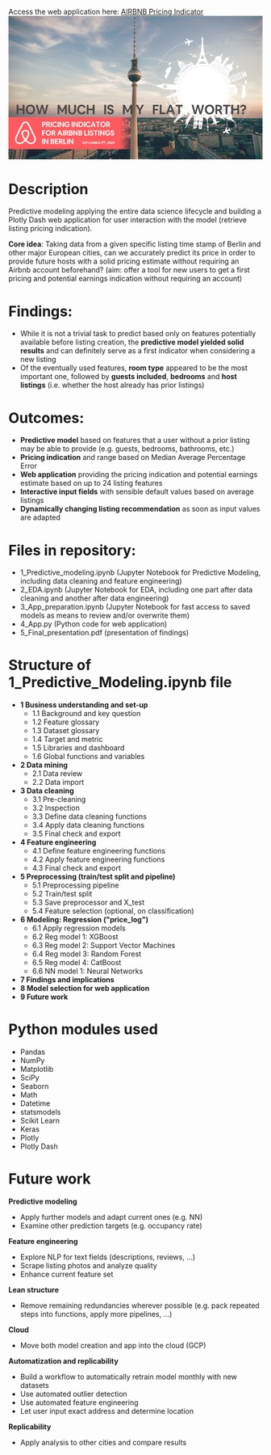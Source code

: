 Access the web application here: [AIRBNB Pricing Indicator](https://listing-price-indicator.herokuapp.com/)
![title](data/title.png)

# Description
Predictive modeling applying the entire data science lifecycle and building a Plotly Dash web application for user interaction with the model (retrieve listing pricing indication).

**Core idea**: Taking data from a given specific listing time stamp of Berlin and other major European cities, can we accurately predict its price in order to provide future hosts with a solid pricing estimate without requiring an Airbnb account beforehand? (aim: offer a tool for new users to get a first pricing and potential earnings indication without requiring an account)

# Findings:
- While it is not a trivial task to predict based only on features potentially available before listing creation, the **predictive model yielded solid results** and can definitely serve as a first indicator when considering a new listing
- Of the eventually used features, **room type** appeared to be the most important one, followed by **guests included**, **bedrooms** and **host listings** (i.e. whether the host already has prior listings)

# Outcomes:
- **Predictive model** based on features that a user without a prior listing may be able to provide (e.g. guests, bedrooms, bathrooms, etc.)
- **Pricing indication** and range based on Median Average Percentage Error
- **Web application** providing the pricing indication and potential earnings estimate based on up to 24 listing features 
- **Interactive input fields** with sensible default values based on average listings
- **Dynamically changing listing recommendation** as soon as input values are adapted

# Files in repository:
- 1_Predictive_modeling.ipynb (Jupyter Notebook for Predictive Modeling, including data cleaning and feature engineering)
- 2_EDA.ipynb (Jupyter Notebook for EDA, including one part after data cleaning and another after data engineering)
- 3_App_preparation.ipynb (Jupyter Notebook for fast access to saved models as means to review and/or overwrite them)
- 4_App.py (Python code for web application)
- 5_Final_presentation.pdf (presentation of findings)

# Structure of 1_Predictive_Modeling.ipynb file
- **1 Business understanding and set-up**
  - 1.1 Background and key question
  - 1.2 Feature glossary
  - 1.3 Dataset glossary
  - 1.4 Target and metric
  - 1.5 Libraries and dashboard
  - 1.6 Global functions and variables
- **2 Data mining**
  - 2.1 Data review
  - 2.2 Data import
- **3 Data cleaning**
  - 3.1 Pre-cleaning
  - 3.2 Inspection
  - 3.3 Define data cleaning functions
  - 3.4 Apply data cleaning functions
  - 3.5 Final check and export
- **4 Feature engineering**
  - 4.1 Define feature engineering functions
  - 4.2 Apply feature engineering functions
  - 4.3 Final check and export
- **5 Preprocessing (train/test split and pipeline)**
  - 5.1 Preprocessing pipeline
  - 5.2 Train/test split
  - 5.3 Save preprocessor and X_test
  - 5.4 Feature selection (optional, on classification)
- **6 Modeling: Regression ("price_log")**
  - 6.1 Apply regression models
  - 6.2 Reg model 1: XGBoost
  - 6.3 Reg model 2: Support Vector Machines
  - 6.4 Reg model 3: Random Forest
  - 6.5 Reg model 4: CatBoost
  - 6.6 NN model 1: Neural Networks
- **7 Findings and implications**
- **8 Model selection for web application**
- **9 Future work**

# Python modules used
- Pandas
- NumPy
- Matplotlib
- SciPy
- Seaborn
- Math
- Datetime
- statsmodels
- Scikit Learn
- Keras
- Plotly
- Plotly Dash

# Future work
**Predictive modeling**
- Apply further models and adapt current ones (e.g. NN)
- Examine other prediction targets (e.g. occupancy rate)

**Feature engineering**
- Explore NLP for text fields (descriptions, reviews, ...)
- Scrape listing photos and analyze quality
- Enhance current feature set

**Lean structure**
- Remove remaining redundancies wherever possible (e.g. pack repeated steps into functions, apply more pipelines, ...)

**Cloud**
- Move both model creation and app into the cloud (GCP)

**Automatization and replicability**
- Build a workflow to automatically retrain model monthly with new datasets
- Use automated outlier detection
- Use automated feature engineering
- Let user input exact address and determine location

**Replicability**
- Apply analysis to other cities and compare results
